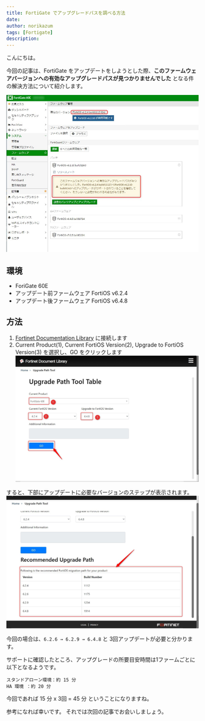 ```yaml
---
title: FortiGate でアップグレードパスを調べる方法
date: 
author: norikazum
tags: [Fortigate]
description: 
---
```


こんにちは。

今回の記事は、FortiGate をアップデートをしようとした際、**このファームウェアバージョンへの有効なアップグレードパスが見つかりませんでした** となる件の解決方法について紹介します。

![](images/2022-03-17_16h23_04.jpg)

## 環境
- ForiGate 60E
- アップデート前ファームウェア FortiOS v6.2.4
- アップデート後ファームウェア FortiOS v6.4.8

## 方法

1. [Fortinet Documentation Library](https://docs.fortinet.com/upgrade-tool) に接続します
1. Current Product(1), Current FortiOS Version(2), Upgrade to FortiOS Version(3) を選択し、GO をクリックします
![](images/2022-03-17_17h32_11.jpg)

すると、下部にアップデートに必要なバージョンのステップが表示されます。
![](images/2022-03-17_17h33_31.jpg)

今回の場合は、`6.2.6 → 6.2.9 → 6.4.8` と 3回アップデートが必要と分かります。

サポートに確認したところ、アップグレードの所要目安時間は1ファームごとに以下となるようです。

```
スタンドアローン環境：約 15 分
HA 環境 ：約 20 分
```

今回であれば 15 分 x 3回 = 45 分 ということになりますね。

参考になれば幸いです。
それでは次回の記事でお会いしましょう。
